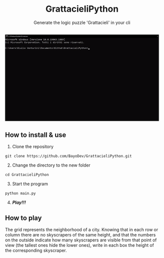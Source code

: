 # <div align='center'> GrattacieliPython <div>

<div align='center'> Generate the logic puzzle 'Grattacieli' in your cli </div>
<br>

![Demonstration](./images/demonstration.gif)



## How to install & use

1. Clone the repository
```
git clone https://github.com/BayoDev/GrattacieliPython.git
```

2. Change the directory to the new folder
```
cd GrattacieliPython
```

3. Start the program
```
python main.py
```

4. ***Play!!!***

## How to play

The grid represents the neighborhood of a city. Knowing that in each row or column there are no skyscrapers of the same height, and that the numbers on the outside indicate how many skyscrapers are visible from that point of view (the tallest ones hide the lower ones), write in each box the height of the corresponding skyscraper.
